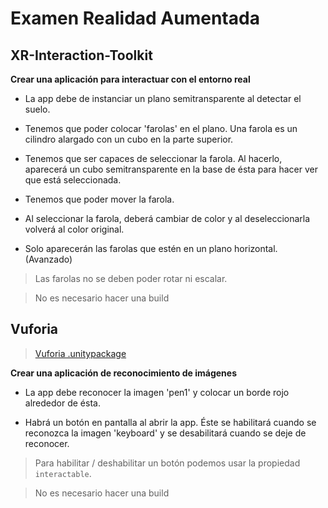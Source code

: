 # Examen Realidad Aumentada

## XR-Interaction-Toolkit

**Crear una aplicación para interactuar con el entorno real**

* La app debe de instanciar un plano semitransparente al detectar el suelo.

* Tenemos que poder colocar 'farolas' en el plano. Una farola es un cilindro alargado con un cubo en la parte superior.

* Tenemos que ser capaces de seleccionar la farola. Al hacerlo, aparecerá un cubo semitransparente en la base de ésta para hacer ver que está seleccionada.

* Tenemos que poder mover la farola.

* Al seleccionar la farola, deberá cambiar de color y al deseleccionarla volverá al color original.

* Solo aparecerán las farolas que estén en un plano horizontal. (Avanzado)

> Las farolas no se deben poder rotar ni escalar.

> No es necesario hacer una build

## Vuforia

> [Vuforia .unitypackage](https://developer.vuforia.com/downloads/SDK)

**Crear una aplicación de reconocimiento de imágenes**

* La app debe reconocer la imagen 'pen1' y colocar un borde rojo alrededor de ésta.

* Habrá un botón en pantalla al abrir la app. Éste se habilitará cuando se reconozca la imagen 'keyboard' y se desabilitará cuando se deje de reconocer.

> Para habilitar / deshabilitar un botón podemos usar la propiedad `interactable`.

> No es necesario hacer una build
